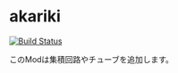 # akariki

[![Build Status](https://travis-ci.org/Hexirp/akariki.svg?branch=master)](https://travis-ci.org/Hexirp/akariki)

このModは集積回路やチューブを追加します。
